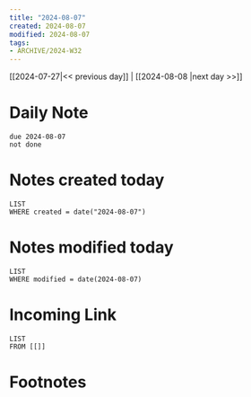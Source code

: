 ```yaml
---
title: "2024-08-07"
created: 2024-08-07
modified: 2024-08-07
tags:
- ARCHIVE/2024-W32
---
```


[[2024-07-27|<< previous day]] | [[2024-08-08 |next day >>]]
# Daily Note

```tasks
due 2024-08-07
not done
```
# Notes created today
```dataview
LIST
WHERE created = date("2024-08-07")
```
# Notes modified today
```dataview
LIST
WHERE modified = date(2024-08-07)
```
# Incoming Link
```dataview
LIST
FROM [[]]
```
# Footnotes



